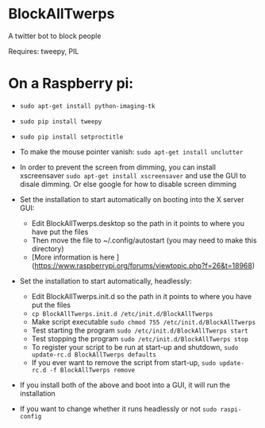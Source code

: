 # BlockAllTwerps
A twitter bot to block people

Requires: tweepy, PIL


On a Raspberry pi:
==================
* `sudo apt-get install python-imaging-tk`
* `sudo pip install tweepy`
* `sudo pip install setproctitle`
* To make the mouse pointer vanish: `sudo apt-get install unclutter`
* In order to prevent the screen from dimming, you can install xscreensaver `sudo apt-get install xscreensaver` and use the GUI to disale dimming. Or else google for how to disable screen dimming

* Set the installation to start automatically on booting into the X server GUI:
  * Edit BlockAllTwerps.desktop so the path in it points to where you have put the files
  * Then move the file to ~/.config/autostart (you may need to make this directory)
  * [More information is here ] (https://www.raspberrypi.org/forums/viewtopic.php?f=26&t=18968)

* Set the installation to start automatically, headlessly:
  * Edit BlockAllTwerps.init.d so the path in it points to where you have put the files
  * `cp BlockAllTwerps.init.d /etc/init.d/BlockAllTwerps`
  * Make script executable `sudo chmod 755 /etc/init.d/BlockAllTwerps`
  * Test starting the program `sudo /etc/init.d/BlockAllTwerps start`
  * Test stopping the program `sudo /etc/init.d/BlockAllTwerps stop`
  * To register your script to be run at start-up and shutdown, `sudo update-rc.d BlockAllTwerps defaults`
  * If you ever want to remove the script from start-up, `sudo update-rc.d -f BlockAllTwerps remove`

* If you install both of the above and boot into a GUI, it will run the installation
* If you want to change whether it runs headlessly or not `sudo raspi-config`

